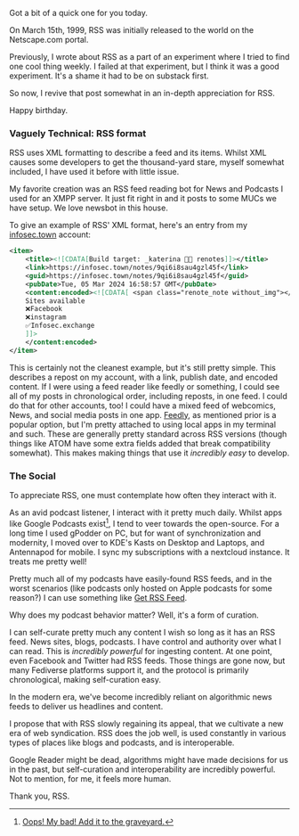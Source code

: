 <!--
.. title: Another Appreciation for RSS
.. slug: happy-bday-RSS
.. date: 2024-03-25 03:20:00 UTC-04:00
.. tags: tech, RSS
.. category: technology
.. previewimage:
.. description: Happy birthday RSS!
.. type: text
-->


Got a bit of a quick one for you today.

On March 15th, 1999, RSS was initially released to the world on the Netscape.com portal.


Previously, I wrote about RSS as a part of an experiment where I tried to find one cool thing weekly.
I failed at that experiment, but I think it was a good experiment. It's a shame it had to be on substack first.

So now, I revive that post somewhat in an in-depth appreciation for RSS.

Happy birthday.

<!-- TEASER_END -->

### Vaguely Technical: RSS format
 RSS uses XML formatting to describe a feed and its items. Whilst XML causes some developers to get the thousand-yard stare, myself somewhat included, I have used it before with little issue.

 My favorite creation was an RSS feed reading bot for News and Podcasts I used for an XMPP server. It just fit right in and it posts to some MUCs we have setup. We love newsbot in this house.

 To give an example of RSS' XML format, here's an entry from my [infosec.town](https://infosec.town) account:

```xml
<item>
    <title><![CDATA[Build target: _katerina 🏳️‍⚧️ renotes]]></title>
    <link>https://infosec.town/notes/9qi6i8sau4gzl45f</link>
    <guid>https://infosec.town/notes/9qi6i8sau4gzl45f</guid>
    <pubDate>Tue, 05 Mar 2024 16:58:57 GMT</pubDate>
    <content:encoded><![CDATA[ <span class="renote_note without_img"></span><hr>Jerry Bell :verified_paw: :donor: :verified_dragon: :rebelverified:​(@jerry@infosec.exchange) says:                        <br>
    Sites available
    ❌Facebook
    ❌instagram
    ✅Infosec.exchange
    ]]>
    </content:encoded>
</item>
```
This is certainly not the cleanest example, but it's still pretty simple. This describes a repost on my account, with a link, publish date, and encoded content.
If I were using a feed reader like feedly or something, I could see all of my posts in chronological order, including reposts, in one feed. I could do that for other accounts, too!
I could have a mixed feed of webcomics, News, and social media posts in one app. [Feedly](https://feedly.com/), as mentioned prior is a popular option, but I'm pretty attached to using local apps in my terminal and such.
These are generally pretty standard across RSS versions (though things like ATOM have some extra fields added that break compatibility somewhat). This makes making things that use it *incredibly easy* to develop.

### The Social

To appreciate RSS, one must contemplate how often they interact with it.

As an avid podcast listener, I interact with it pretty much daily. Whilst apps like Google Podcasts exist[^1], I tend to veer towards the open-source. For a long time I used gPodder on PC, but for want of synchronization and modernity, I moved over to KDE's Kasts on Desktop and Laptops, and Antennapod for mobile. I sync my subscriptions with a nextcloud instance. It treats me pretty well!

Pretty much all of my podcasts have easily-found RSS feeds, and in the worst scenarios (like podcasts only hosted on Apple podcasts for some reason?) I can use something like [Get RSS Feed](https://getrssfeed.com/).

Why does my podcast behavior matter? Well, it's a form of curation.

I can self-curate pretty much any content I wish so long as it has an RSS feed. News sites, blogs, podcasts. I have control and authority over what I can read. This is *incredibly powerful* for ingesting content.
At one point, even Facebook and Twitter had RSS feeds. Those things are gone now, but many Fediverse platforms support it, and the protocol is primarily chronological, making self-curation easy.

In the modern era, we've become incredibly reliant on algorithmic news feeds to deliver us headlines and content.

I propose that with RSS slowly regaining its appeal, that we cultivate a new era of web syndication. RSS does the job well, is used constantly in various types of places like blogs and podcasts, and is interoperable.

Google Reader might be dead, algorithms might have made decisions for us in the past, but self-curation and interoperability are incredibly powerful. Not to mention, for me, it feels more human.

Thank you, RSS.


[^1]: [Oops! My bad! Add it to the graveyard.](https://arstechnica.com/gadgets/2023/12/google-podcasts-dies-april-2024-youtube-music-migration-tool-goes-live/)
